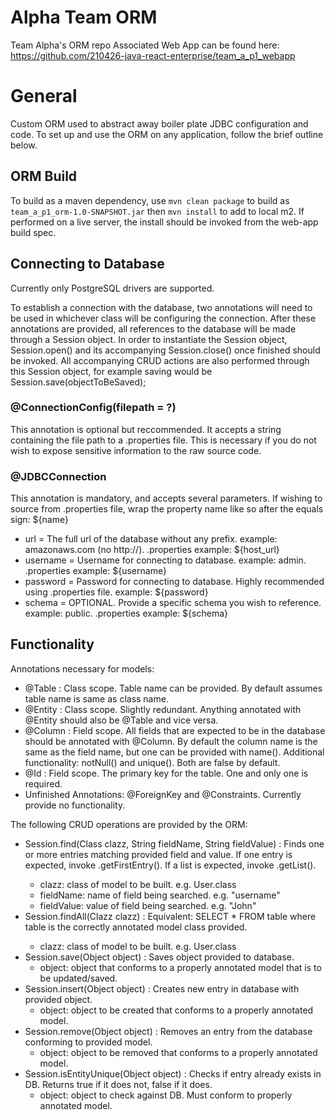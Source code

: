 # Alpha Team ORM
Team Alpha's ORM repo
Associated Web App can be found here: https://github.com/210426-java-react-enterprise/team_a_p1_webapp

# General
Custom ORM used to abstract away boiler plate JDBC configuration and code. To set up and use the ORM on any application, follow the brief outline below.

## ORM Build
To build as a maven dependency, use `mvn clean package` to build as `team_a_p1_orm-1.0-SNAPSHOT.jar` then `mvn install` to add to local m2. If performed on a live server, the install should be invoked from the web-app build spec.

## Connecting to Database
Currently only PostgreSQL drivers are supported.

To establish a connection with the database, two annotations will need to be used in whichever class will be configuring the connection. After these annotations are provided, all references to the database will be made through a Session object. In order to instantiate the Session object, Session.open() and its accompanying Session.close() once finished should be invoked. All accompanying CRUD actions are also performed through this Session object, for example saving would be Session.save(objectToBeSaved);

### @ConnectionConfig(filepath = ?)

This annotation is optional but reccommended. It accepts a string containing the file path to a .properties file. This is necessary if you do not wish to expose sensitive information to the raw source code. 

### @JDBCConnection

This annotation is mandatory, and accepts several parameters. If wishing to source from .properties file, wrap the property name like so after the equals sign: ${name}
 * url = The full url of the database without any prefix. example: amazonaws.com (no http://). .properties example:  ${host_url}
 * username = Username for connecting to database. example: admin. .properties example: ${username}
 * password = Password for connecting to database. Highly recommended using .properties file. example: ${password}
 * schema = OPTIONAL. Provide a specific schema you wish to reference. example: public. .properties example: ${schema}

## Functionality
Annotations necessary for models:
 * @Table : Class scope. Table name can be provided. By default assumes table name is same as class name.
 * @Entity : Class scope. Slightly redundant. Anything annotated with @Entity should also be @Table and vice versa.
 * @Column : Field scope. All fields that are expected to be in the database should be annotated with @Column. By default the column name is the same as the field name, but one can be provided with name(). Additional functionality: notNull() and unique(). Both are false by default.
 * @Id : Field scope. The primary key for the table. One and only one is required.
 * Unfinished Annotations: @ForeignKey and @Constraints. Currently provide no functionality.

The following CRUD operations are provided by the ORM:
 * Session.find(Class<T> clazz, String fieldName, String fieldValue) : Finds one or more entries matching provided field and value. If one entry is expected, invoke .getFirstEntry(). If a list is expected, invoke .getList(). 
   - clazz: class of model to be built. e.g. User.class
   - fieldName: name of field being searched. e.g. "username"
   - fieldValue: value of field being searched. e.g. "John"
 * Session.findAll(Clazz<T> clazz) : Equivalent: SELECT * FROM table where table is the correctly annotated model class provided.
   - clazz: class of model to be built. e.g. User.class
 * Session.save(Object object) : Saves object provided to database.
   - object: object that conforms to a properly annotated model that is to be updated/saved.
 * Session.insert(Object object) : Creates new entry in database with provided object.
   - object: object to be created that conforms to a properly annotated model.
 * Session.remove(Object object) : Removes an entry from the database conforming to provided model.
   - object: object to be removed that conforms to a properly annotated model.
 * Session.isEntityUnique(Object object) : Checks if entry already exists in DB. Returns true if it does not, false if it does.
   - object: object to check against DB. Must conform to properly annotated model.
  

